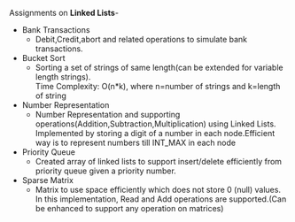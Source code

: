 Assignments on <b>Linked Lists</b>-
<ul>
  <li>
    Bank Transactions
  <br />
  <ul>
    <li>
        Debit,Credit,abort and related operations to simulate bank transactions.
        <br />
    </li>
   </ul>
   </li>
  <li>
      Bucket Sort
      <br />
      <ul>
        <li>
          Sorting a set of strings of same length(can be extended for variable length strings).
          <br />
          Time Complexity: O(n*k), where n=number of strings and k=length of string
        </li>
      </ul>
  </li>
  <li>
    Number Representation
    <br />
    <ul>
      <li>
        Number Representation and supporting operations(Addition,Subtraction,Multiplication) using Linked Lists.
        <br />
        Implemented by storing a digit of a number in each node.Efficient way is to represent numbers till INT_MAX in each node
      </li>
    </ul>
  </li>
  <li>
    Priority Queue
    <ul>
      <li>
          Created array of linked lists to support insert/delete efficiently from priority queue given a priority number.
      </li>
    </ul>
  </li>
  <li>
    Sparse Matrix
      <ul>
        <li>
        Matrix to use space efficiently which does not store 0 (null) values.
        In this implementation, Read and Add operations are supported.(Can be enhanced to support any operation on matrices)
        </li>
      </ul>
  </li>
</ul>
